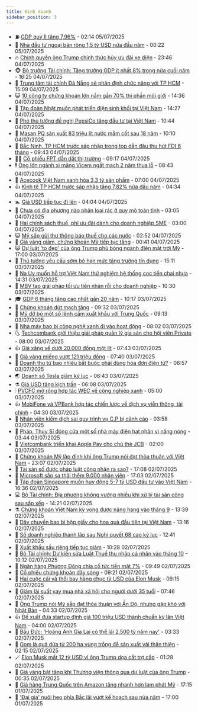 ```yaml
---
title: Kinh doanh
sidebar_position: 3
---
```


<!-- vnexpress-kinh-doanh:START -->
- ⛽️ [GDP quý II tăng 7,96%](https://vnexpress.net/gdp-quy-ii-tang-7-96-4910426.html) - 02:14 05/07/2025
- 🐲 [Nhà đầu tư ngoại bán ròng 1,5 tỷ USD nửa đầu năm](https://vnexpress.net/nha-dau-tu-ngoai-ban-rong-1-5-ty-usd-nua-dau-nam-4910161.html) - 00:22 05/07/2025
- 🔥 [Chính quyền ông Trump chính thức hủy ưu đãi xe điện](https://vnexpress.net/chinh-quyen-ong-trump-chinh-thuc-huy-uu-dai-xe-dien-4910290.html) - 23:46 04/07/2025
- 🐵 [Bộ trưởng Tài chính: Tăng trưởng GDP ít nhất 8% trong nửa cuối năm](https://vnexpress.net/bo-truong-tai-chinh-tang-truong-gdp-it-nhat-8-trong-nua-cuoi-nam-4910367.html) - 16:25 04/07/2025
- 🦅 [Trung tâm tài chính Đà Nẵng sẽ phân định chức năng với TP HCM](https://vnexpress.net/trung-tam-tai-chinh-da-nang-se-phan-dinh-chuc-nang-voi-tp-hcm-4909958.html) - 15:09 04/07/2025
- 😺 [10 công ty chứng khoán lớn nắm gần 70% thị phần môi giới](https://vnexpress.net/10-cong-ty-chung-khoan-lon-nam-gan-70-thi-phan-moi-gioi-4910322.html) - 14:36 04/07/2025
- 🤩 [Tập đoàn Nhật muốn phát triển điện sinh khối tại Việt Nam](https://vnexpress.net/tap-doan-nhat-muon-phat-trien-dien-sinh-khoi-tai-viet-nam-4910288.html) - 14:27 04/07/2025
- 🌮 [Phó thủ tướng đề nghị PepsiCo tăng đầu tư tại Việt Nam](https://vnexpress.net/pho-thu-tuong-de-nghi-pepsico-tang-dau-tu-tai-viet-nam-4910300.html) - 10:44 04/07/2025
- 🧰 [Masan PQ sản xuất 83 triệu lít nước mắm cốt sau 18 năm](https://vnexpress.net/masan-pq-san-xuat-83-trieu-lit-nuoc-mam-cot-sau-18-nam-4910296.html) - 10:10 04/07/2025
- 🤔 [Bắc Ninh, TP HCM trước sáp nhập trong top dẫn đầu thu hút FDI 6 tháng](https://vnexpress.net/bac-ninh-tp-hcm-truoc-sap-nhap-trong-top-dan-dau-thu-hut-fdi-6-thang-4910223.html) - 09:43 04/07/2025
- 🧑‍💻 [Cổ phiếu FPT dẫn dắt thị trường](https://vnexpress.net/chung-khoan-hom-nay-4-7-co-phieu-fpt-dan-dat-thi-truong-4910247.html) - 09:17 04/07/2025
- 🕴 [Ông lớn ngành xi măng Vicem ngắt mạch 2 năm thua lỗ](https://vnexpress.net/ong-lon-nganh-xi-mang-vicem-ngat-mach-2-nam-thua-lo-4910105.html) - 08:43 04/07/2025
- 🦩 [Acecook Việt Nam xanh hóa 3,3 tỷ sản phẩm](https://vnexpress.net/acecook-viet-nam-xanh-hoa-3-3-ty-san-pham-4910063.html) - 07:00 04/07/2025
- 👍 [Kinh tế TP HCM trước sáp nhập tăng 7,82% nửa đầu năm](https://vnexpress.net/kinh-te-tp-hcm-truoc-sap-nhap-tang-7-82-nua-dau-nam-4909961.html) - 04:34 04/07/2025
- 🏊 [Giá USD tiếp tục đi lên](https://vnexpress.net/gia-usd-hom-nay-4-7-tiep-tuc-di-len-4910023.html) - 04:04 04/07/2025
- 🤡 [Chưa có địa phương nào phân loại rác ở quy mô toàn tỉnh](https://vnexpress.net/chua-co-dia-phuong-nao-phan-loai-rac-o-quy-mo-toan-tinh-4909675.html) - 03:05 04/07/2025
- 👀 [Hai chính sách thuế, phí ưu đãi dành cho doanh nghiệp SME](https://vnexpress.net/hai-chinh-sach-thue-phi-uu-dai-danh-cho-doanh-nghiep-sme-4909561.html) - 03:00 04/07/2025
- 😺 [Mỹ sắp gửi thư thông báo thuế cho các nước](https://vnexpress.net/my-sap-gui-thu-thong-bao-thue-cho-cac-nuoc-4909895.html) - 02:52 04/07/2025
- 🦣 [Giá vàng giảm, chứng khoán Mỹ tiếp tục tăng](https://vnexpress.net/gia-vang-giam-chung-khoan-my-tiep-tuc-tang-4909881.html) - 00:41 04/07/2025
- 😺 [Dự luật &#39;to đẹp&#39; của ông Trump phủ bóng ngành điện mặt trời Mỹ](https://vnexpress.net/du-luat-to-dep-cua-ong-trump-phu-bong-nganh-dien-mat-troi-my-4909631.html) - 17:00 03/07/2025
- 💼 [Thủ tướng yêu cầu sớm bỏ hạn mức tăng trưởng tín dụng](https://vnexpress.net/thu-tuong-yeu-cau-som-bo-han-muc-tang-truong-tin-dung-4909834.html) - 15:11 03/07/2025
- 🤗 [Na Uy muốn hỗ trợ Việt Nam thử nghiệm hệ thống cọc tiền chai nhựa](https://vnexpress.net/na-uy-muon-ho-tro-viet-nam-thu-nghiem-he-thong-coc-tien-chai-nhua-4909761.html) - 14:31 03/07/2025
- 👀 [MBV tạo giải pháp tối ưu tiền nhàn rỗi cho doanh nghiệp](https://vnexpress.net/mbv-tao-giai-phap-toi-uu-tien-nhan-roi-cho-doanh-nghiep-4909782.html) - 10:30 03/07/2025
- 🎓 [GDP 6 tháng tăng cao nhất gần 20 năm](https://vnexpress.net/gdp-6-thang-tang-cao-nhat-gan-20-nam-4909719.html) - 10:17 03/07/2025
- 🗽 [Chứng khoán dứt mạch tăng](https://vnexpress.net/chung-khoan-hom-nay-3-7-vn-index-dut-mach-tang-4909737.html) - 09:32 03/07/2025
- 🚀 [Mỹ dỡ bỏ một số lệnh cấm xuất khẩu với Trung Quốc](https://vnexpress.net/my-do-bo-mot-so-lenh-cam-xuat-khau-voi-trung-quoc-4909647.html) - 09:13 03/07/2025
- 🤗 [Nhà máy bao bì công nghệ xanh đi vào hoạt động](https://vnexpress.net/nha-may-bao-bi-cong-nghe-xanh-di-vao-hoat-dong-4909593.html) - 08:02 03/07/2025
- 🌜 [Techcombank giới thiệu giải pháp quản lý gia sản cho hội viên Private](https://vnexpress.net/techcombank-gioi-thieu-giai-phap-quan-ly-gia-san-cho-hoi-vien-private-4909658.html) - 08:00 03/07/2025
- 👍 [Giá xăng về dưới 20.000 đồng một lít](https://vnexpress.net/gia-xang-moi-nhat-hom-nay-3-7-4909672.html) - 07:43 03/07/2025
- 🤖 [Giá vàng miếng vượt 121 triệu đồng](https://vnexpress.net/gia-vang-moi-nhat-ngay-3-7-4909533.html) - 07:40 03/07/2025
- 🫣 [Doanh thu từ bao nhiêu bắt buộc phải dùng hóa đơn điện tử?](https://vnexpress.net/doanh-thu-tu-bao-nhieu-bat-buoc-phai-dung-hoa-don-dien-tu-4909606.html) - 06:57 03/07/2025
- 🌏 [Doanh số Tesla giảm kỷ lục](https://vnexpress.net/doanh-so-tesla-giam-ky-luc-4909604.html) - 06:43 03/07/2025
- ⚗️ [Giá USD tăng kịch trần](https://vnexpress.net/gia-usd-tang-kich-tran-4909602.html) - 06:08 03/07/2025
- 🕯 [PVCFC mở rộng hợp tác WEC về công nghiệp xanh](https://vnexpress.net/pvcfc-mo-rong-hop-tac-wec-ve-cong-nghiep-xanh-4909576.html) - 05:00 03/07/2025
- 👍 [MobiFone và VPBank hợp tác chiến lược về dịch vụ viễn thông, tài chính](https://vnexpress.net/mobifone-va-vpbank-hop-tac-chien-luoc-ve-dich-vu-vien-thong-tai-chinh-4909563.html) - 04:30 03/07/2025
- 🤠 [Nhân viên kiểm dịch sai quy trình vụ C.P bị cảnh cáo](https://vnexpress.net/nhan-vien-kiem-dich-sai-quy-trinh-vu-c-p-bi-canh-cao-4909527.html) - 03:58 03/07/2025
- 🌊 [Pháp, Thụy Sĩ đóng cửa một số nhà máy điện hạt nhân vì nắng nóng](https://vnexpress.net/phap-thuy-si-dong-cua-mot-so-nha-may-dien-hat-nhan-vi-nang-nong-4909507.html) - 03:44 03/07/2025
- 🌈 [Vietcombank triển khai Apple Pay cho chủ thẻ JCB](https://vnexpress.net/vietcombank-trien-khai-apple-pay-cho-chu-the-jcb-4909434.html) - 02:00 03/07/2025
- 🥳 [Chứng khoán Mỹ lập đỉnh khi ông Trump nói đạt thỏa thuận với Việt Nam](https://vnexpress.net/chung-khoan-my-lap-dinh-khi-ong-trump-noi-dat-thoa-thuan-voi-viet-nam-4909391.html) - 23:07 02/07/2025
- 🐻 [Tài sản số được pháp luật công nhận ra sao?](https://vnexpress.net/tai-san-so-duoc-phap-luat-cong-nhan-ra-sao-4909208.html) - 17:08 02/07/2025
- 💫 [Microsoft sắp sa thải thêm 9.000 nhân viên](https://vnexpress.net/microsoft-sap-sa-thai-them-9-000-nhan-vien-4909361.html) - 17:03 02/07/2025
- 🤩 [Tập đoàn Singapore muốn huy động 5-7 tỷ USD đầu tư vào Việt Nam](https://vnexpress.net/tap-doan-singapore-muon-huy-dong-5-7-ty-usd-dau-tu-vao-viet-nam-4909371.html) - 16:36 02/07/2025
- 💻 [Bộ Tài chính: Địa phương không vướng nhiều khi xử lý tài sản công sau sắp xếp](https://vnexpress.net/bo-tai-chinh-dia-phuong-khong-vuong-nhieu-khi-xu-ly-tai-san-cong-sau-sap-xep-4909358.html) - 14:21 02/07/2025
- ⚗️ [Chứng khoán Việt Nam kỳ vọng được nâng hạng vào tháng 9](https://vnexpress.net/chung-khoan-viet-nam-ky-vong-duoc-nang-hang-vao-thang-9-4909354.html) - 13:39 02/07/2025
- 🌈 [Dây chuyền bao bì hộp giấy cho hoa quả đầu tiên tại Việt Nam](https://vnexpress.net/day-chuyen-bao-bi-hop-giay-cho-hoa-qua-dau-tien-tai-viet-nam-4909232.html) - 13:16 02/07/2025
- 🌝 [Số doanh nghiệp thành lập sau Nghị quyết 68 cao kỷ lục](https://vnexpress.net/so-doanh-nghiep-thanh-lap-sau-nghi-quyet-68-cao-ky-luc-4909347.html) - 12:41 02/07/2025
- 🥸 [Xuất khẩu sầu riêng tiếp tục giảm](https://vnexpress.net/xuat-khau-sau-rieng-tiep-tuc-giam-4909246.html) - 10:28 02/07/2025
- 🦆 [Bộ Tài chính: Dự kiến sửa Luật Thuế thu nhập cá nhân vào tháng 10](https://vnexpress.net/bo-tai-chinh-du-kien-sua-luat-thue-thu-nhap-ca-nhan-vao-thang-10-4909242.html) - 10:12 02/07/2025
- 🌋 [Ngân hàng Phương Đông chia cổ tức tiền mặt 7%](https://vnexpress.net/ngan-hang-phuong-dong-chia-co-tuc-tien-mat-7-4909263.html) - 09:49 02/07/2025
- 🦍 [Cổ phiếu chứng khoán dậy sóng](https://vnexpress.net/chung-khoan-hom-nay-2-7-co-phieu-chung-khoan-day-song-4909278.html) - 09:21 02/07/2025
- 🤔 [Hai cuộc cãi vã thổi bay hàng chục tỷ USD của Elon Musk](https://vnexpress.net/hai-cuoc-cai-va-thoi-bay-hang-chuc-ty-usd-cua-elon-musk-4909075.html) - 09:15 02/07/2025
- 🧰 [Giảm lãi suất vay mua nhà xã hội cho người dưới 35 tuổi](https://vnexpress.net/giam-lai-suat-vay-mua-nha-xa-hoi-cho-nguoi-duoi-35-tuoi-4909176.html) - 07:46 02/07/2025
- 🌝 [Ông Trump nói Mỹ sắp đạt thỏa thuận với Ấn Độ, nhưng gặp khó với Nhật Bản](https://vnexpress.net/ong-trump-noi-my-sap-dat-thoa-thuan-voi-an-do-nhung-gap-kho-voi-nhat-ban-4909126.html) - 04:33 02/07/2025
- 👍 [Đề xuất đưa startup định giá 100 triệu USD thành chuẩn kỳ lân Việt Nam](https://vnexpress.net/de-xuat-dua-startup-dinh-gia-100-trieu-usd-thanh-chuan-ky-lan-viet-nam-4908943.html) - 04:00 02/07/2025
- 🗽 [Bầu Đức: &#39;Hoàng Anh Gia Lai có thể lãi 2.500 tỷ năm nay&#39;](https://vnexpress.net/bau-duc-hoang-anh-gia-lai-co-the-lai-2-500-ty-nam-nay-4909068.html) - 03:33 02/07/2025
- 🐎 [Gom lá quả dứa từ 200 ha vùng trồng để sản xuất vải thân thiện](https://vnexpress.net/gom-la-qua-dua-tu-200-ha-vung-trong-de-san-xuat-vai-than-thien-4908345.html) - 02:15 02/07/2025
- 🪄 [Elon Musk mất 12 tỷ USD vì ông Trump dọa cắt trợ cấp](https://vnexpress.net/elon-musk-mat-12-ty-usd-vi-ong-trump-doa-cat-tro-cap-4908973.html) - 01:28 02/07/2025
- 🎊 [Giá vàng bật tăng khi Thượng viện thông qua dự luật của ông Trump](https://vnexpress.net/gia-vang-bat-tang-khi-thuong-vien-thong-qua-du-luat-cua-ong-trump-4908960.html) - 00:35 02/07/2025
- 🗽 [Giá hàng Trung Quốc trên Amazon tăng nhanh hơn lạm phát Mỹ](https://vnexpress.net/gia-hang-trung-quoc-tren-amazon-tang-nhanh-hon-lam-phat-my-4908763.html) - 17:15 01/07/2025
- 🦩 [&#39;Đại gia&#39; nuôi heo phía Bắc lãi vượt kế hoạch sau nửa năm](https://vnexpress.net/dai-gia-nuoi-heo-phia-bac-lai-vuot-ke-hoach-sau-nua-nam-4908917.html) - 17:00 01/07/2025<!-- vnexpress-kinh-doanh:END -->
